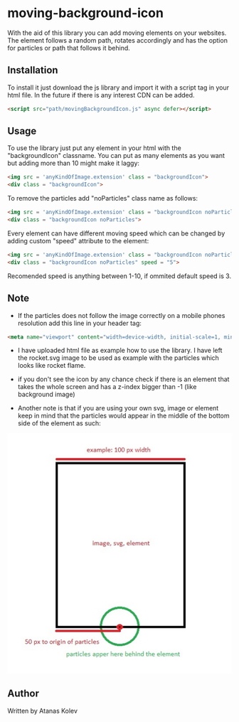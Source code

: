 # moving-background-icon

With the aid of this library you can add moving elements on your websites. The element follows a random path, rotates accordingly and has the option for particles or path that follows it behind.

## Installation

To install it just download the js library and import it with a script tag in your html file. In the future if there is any interest CDN can be added.

~~~ html
<script src="path/movingBackgroundIcon.js" async defer></script>
~~~

## Usage

To use the library just put any element in your html with the "backgroundIcon" classname. You can put as many elements as you want but adding more than 10 might make it laggy: 

~~~ html
<img src = 'anyKindOfImage.extension' class = "backgroundIcon">
<div class = "backgroundIcon">
~~~

To remove the particles add "noParticles" class name as follows: 

~~~ html
<img src = 'anyKindOfImage.extension' class = "backgroundIcon noParticles">
<div class = "backgroundIcon noParticles">
~~~

Every element can have different moving speed which can be changed by adding custom "speed" attribute to the element: 

~~~ html
<img src = 'anyKindOfImage.extension' class = "backgroundIcon noParticles" speed = "10">
<div class = "backgroundIcon noParticles" speed = "5">
~~~~

Recomended speed is anything between 1-10, if ommited default speed is 3.

## Note

* If the particles does not follow the image correctly on a mobile phones resolution add this line in your header tag: 

~~~ html
<meta name="viewport" content="width=device-width, initial-scale=1, minimum-scale=1" />
~~~

* I have uploaded html file as example how to use the library. I have left the rocket.svg image to be used as example with the particles which looks like rocket flame. 

* if you don't see the icon by any chance check if there is an element that takes the whole screen and has a z-index bigger than -1 (like background image)

* Another note is that if you are using your own svg, image or element keep in mind that the particles would appear in the middle of the bottom side of the element as such: 

![particles possition compared to image](example.jpg)

## Author 

Written by Atanas Kolev 
